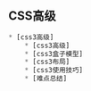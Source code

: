 CSS高级
---
```javascript
* [css3高级]
    * [css3高级]
    * [css3盒子模型]
    * [css3布局]
    * [css3使用技巧]
    * [难点总结]
```